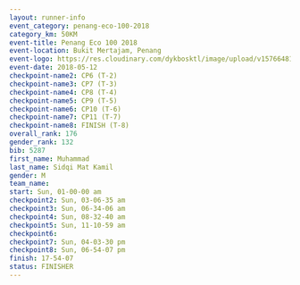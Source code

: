 ```yaml
--- 
layout: runner-info 
event_category: penang-eco-100-2018 
category_km: 50KM 
event-title: Penang Eco 100 2018 
event-location: Bukit Mertajam, Penang 
event-logo: https://res.cloudinary.com/dykbosktl/image/upload/v1576648106/Logo/Logo_lovxhg.jpg 
event-date: 2018-05-12 
checkpoint-name2: CP6 (T-2) 
checkpoint-name3: CP7 (T-3) 
checkpoint-name4: CP8 (T-4) 
checkpoint-name5: CP9 (T-5) 
checkpoint-name6: CP10 (T-6) 
checkpoint-name7: CP11 (T-7) 
checkpoint-name8: FINISH (T-8) 
overall_rank: 176
gender_rank: 132
bib: 5287
first_name: Muhammad
last_name: Sidqi Mat Kamil
gender: M
team_name: 
start: Sun, 01-00-00 am
checkpoint2: Sun, 03-06-35 am
checkpoint3: Sun, 06-34-06 am
checkpoint4: Sun, 08-32-40 am
checkpoint5: Sun, 11-10-59 am
checkpoint6: 
checkpoint7: Sun, 04-03-30 pm
checkpoint8: Sun, 06-54-07 pm
finish: 17-54-07
status: FINISHER
--- 
```

